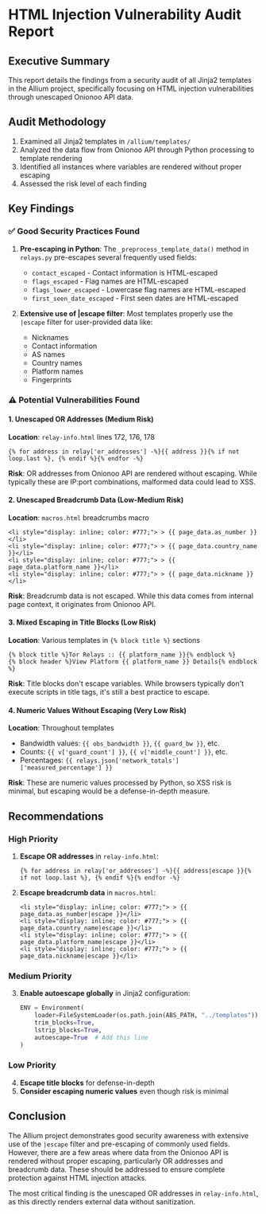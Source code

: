 # HTML Injection Vulnerability Audit Report

## Executive Summary

This report details the findings from a security audit of all Jinja2 templates in the Allium project, specifically focusing on HTML injection vulnerabilities through unescaped Onionoo API data.

## Audit Methodology

1. Examined all Jinja2 templates in `/allium/templates/`
2. Analyzed the data flow from Onionoo API through Python processing to template rendering
3. Identified all instances where variables are rendered without proper escaping
4. Assessed the risk level of each finding

## Key Findings

### ✅ Good Security Practices Found

1. **Pre-escaping in Python**: The `_preprocess_template_data()` method in `relays.py` pre-escapes several frequently used fields:
   - `contact_escaped` - Contact information is HTML-escaped
   - `flags_escaped` - Flag names are HTML-escaped
   - `flags_lower_escaped` - Lowercase flag names are HTML-escaped
   - `first_seen_date_escaped` - First seen dates are HTML-escaped

2. **Extensive use of |escape filter**: Most templates properly use the `|escape` filter for user-provided data like:
   - Nicknames
   - Contact information
   - AS names
   - Country names
   - Platform names
   - Fingerprints

### ⚠️ Potential Vulnerabilities Found

#### 1. **Unescaped OR Addresses** (Medium Risk)
**Location**: `relay-info.html` lines 172, 176, 178
```jinja
{% for address in relay['or_addresses'] -%}{{ address }}{% if not loop.last %}, {% endif %}{% endfor -%}
```
**Risk**: OR addresses from Onionoo API are rendered without escaping. While typically these are IP:port combinations, malformed data could lead to XSS.

#### 2. **Unescaped Breadcrumb Data** (Low-Medium Risk)
**Location**: `macros.html` breadcrumbs macro
```jinja
<li style="display: inline; color: #777;"> > {{ page_data.as_number }}</li>
<li style="display: inline; color: #777;"> > {{ page_data.country_name }}</li>
<li style="display: inline; color: #777;"> > {{ page_data.platform_name }}</li>
<li style="display: inline; color: #777;"> > {{ page_data.nickname }}</li>
```
**Risk**: Breadcrumb data is not escaped. While this data comes from internal page context, it originates from Onionoo API.

#### 3. **Mixed Escaping in Title Blocks** (Low Risk)
**Location**: Various templates in `{% block title %}` sections
```jinja
{% block title %}Tor Relays :: {{ platform_name }}{% endblock %}
{% block header %}View Platform {{ platform_name }} Details{% endblock %}
```
**Risk**: Title blocks don't escape variables. While browsers typically don't execute scripts in title tags, it's still a best practice to escape.

#### 4. **Numeric Values Without Escaping** (Very Low Risk)
**Location**: Throughout templates
- Bandwidth values: `{{ obs_bandwidth }}`, `{{ guard_bw }}`, etc.
- Counts: `{{ v['guard_count'] }}`, `{{ v['middle_count'] }}`, etc.
- Percentages: `{{ relays.json['network_totals']['measured_percentage'] }}`

**Risk**: These are numeric values processed by Python, so XSS risk is minimal, but escaping would be a defense-in-depth measure.

## Recommendations

### High Priority
1. **Escape OR addresses** in `relay-info.html`:
   ```jinja
   {% for address in relay['or_addresses'] -%}{{ address|escape }}{% if not loop.last %}, {% endif %}{% endfor -%}
   ```

2. **Escape breadcrumb data** in `macros.html`:
   ```jinja
   <li style="display: inline; color: #777;"> > {{ page_data.as_number|escape }}</li>
   <li style="display: inline; color: #777;"> > {{ page_data.country_name|escape }}</li>
   <li style="display: inline; color: #777;"> > {{ page_data.platform_name|escape }}</li>
   <li style="display: inline; color: #777;"> > {{ page_data.nickname|escape }}</li>
   ```

### Medium Priority
3. **Enable autoescape globally** in Jinja2 configuration:
   ```python
   ENV = Environment(
       loader=FileSystemLoader(os.path.join(ABS_PATH, "../templates")),
       trim_blocks=True,
       lstrip_blocks=True,
       autoescape=True  # Add this line
   )
   ```

### Low Priority
4. **Escape title blocks** for defense-in-depth
5. **Consider escaping numeric values** even though risk is minimal

## Conclusion

The Allium project demonstrates good security awareness with extensive use of the `|escape` filter and pre-escaping of commonly used fields. However, there are a few areas where data from the Onionoo API is rendered without proper escaping, particularly OR addresses and breadcrumb data. These should be addressed to ensure complete protection against HTML injection attacks.

The most critical finding is the unescaped OR addresses in `relay-info.html`, as this directly renders external data without sanitization.